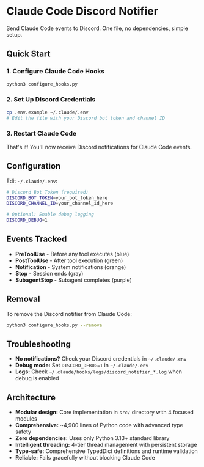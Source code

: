 # Claude Code Discord Notifier

Send Claude Code events to Discord. One file, no dependencies, simple setup.

## Quick Start

### 1. Configure Claude Code Hooks

```bash
python3 configure_hooks.py
```

### 2. Set Up Discord Credentials

```bash
cp .env.example ~/.claude/.env
# Edit the file with your Discord bot token and channel ID
```

### 3. Restart Claude Code

That's it! You'll now receive Discord notifications for Claude Code events.

## Configuration

Edit `~/.claude/.env`:

```bash
# Discord Bot Token (required)
DISCORD_BOT_TOKEN=your_bot_token_here
DISCORD_CHANNEL_ID=your_channel_id_here

# Optional: Enable debug logging
DISCORD_DEBUG=1
```

## Events Tracked

- **PreToolUse** - Before any tool executes (blue)
- **PostToolUse** - After tool execution (green)
- **Notification** - System notifications (orange)
- **Stop** - Session ends (gray)
- **SubagentStop** - Subagent completes (purple)

## Removal

To remove the Discord notifier from Claude Code:

```bash
python3 configure_hooks.py --remove
```

## Troubleshooting

- **No notifications?** Check your Discord credentials in `~/.claude/.env`
- **Debug mode:** Set `DISCORD_DEBUG=1` in `~/.claude/.env`
- **Logs:** Check `~/.claude/hooks/logs/discord_notifier_*.log` when debug is enabled

## Architecture

- **Modular design:** Core implementation in `src/` directory with 4 focused modules
- **Comprehensive:** ~4,900 lines of Python code with advanced type safety
- **Zero dependencies:** Uses only Python 3.13+ standard library
- **Intelligent threading:** 4-tier thread management with persistent storage
- **Type-safe:** Comprehensive TypedDict definitions and runtime validation
- **Reliable:** Fails gracefully without blocking Claude Code
